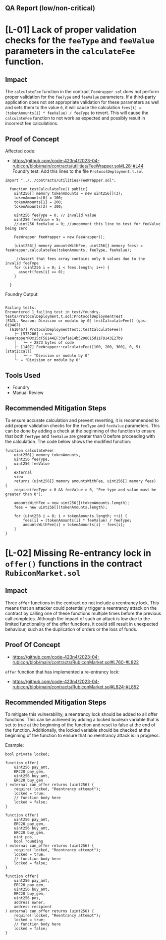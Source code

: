 ## QA Report (low/non-critical)

[L-01] Lack of proper validation checks for the `feeType` and `feeValue` parameters in the `calculateFee` function.
===============================================================================================================
## Impact
The `calculateFee` function in the contract `FeeWrapper.sol` does not perform proper validation for the `feeType` and `feeValue` parameters. If a third-party application does not set appropriate validation for these parameters as well and sets them to the value `0`, it will cause the calculation `fees[i] = (tokenAmounts[i] * feeValue) / feeType` to revert. This will cause the `calculateFee` function to not work as expected and possibly result in incorrect fee calculations.

## Proof of Concept
Affected code:
* https://github.com/code-423n4/2023-04-rubicon/blob/main/contracts/utilities/FeeWrapper.sol#L28-#L44
Foundry test:
Add this lines to the file `ProtocolDeployment.t.sol`
```solidity
import "../../contracts/utilities/FeeWrapper.sol";

  function testCalculateFee() public{
    uint256[] memory tokenAmounts = new uint256[](3);
    tokenAmounts[0] = 100;
    tokenAmounts[1] = 200;
    tokenAmounts[2] = 300;

    uint256 feeType = 0; // Invalid value
    uint256 feeValue = 5;
    //uint256 feeValue = 0; //uncomment this line to test for feeValue being zero

    FeeWrapper feeWrapper = new FeeWrapper();

    (uint256[] memory amountsWithFee, uint256[] memory fees) = feeWrapper.calculateFee(tokenAmounts, feeType, feeValue);

     //Assert that fees array contains only 0 values due to the invalid feeType
    for (uint256 i = 0; i < fees.length; i++) {
      assert(fees[i] == 0);
    }

  }

```

Foundry Output:
```Foundry

Failing tests:
Encountered 1 failing test in test/foundry-tests/ProtocolDeployment.t.sol:ProtocolDeploymentTest
[FAIL. Reason: Division or modulo by 0] testCalculateFee() (gas: 610467)
  [610467] ProtocolDeploymentTest::testCalculateFee()
    ├─ [575206] → new FeeWrapper@0x15cF58144EF33af1e14b5208015d11F9143E27b9
    │   └─ ← 2873 bytes of code
    ├─ [1407] FeeWrapper::calculateFee([100, 200, 300], 0, 5) [staticcall]
    │   └─ ← "Division or modulo by 0"
    └─ ← "Division or modulo by 0"
```

## Tools Used
* Foundry
* Manual Review

## Recommended Mitigation Steps
To ensure accurate calculation and prevent reverting, it is recommended to add proper validation checks for the `feeType` and `feeValue` parameters. This can be done by adding a check at the beginning of the function to ensure that both `feeType` and `feeValue` are greater than 0 before proceeding with the calculation. The code below shows the modified function:

```solidity
function calculateFee(
    uint256[] memory tokenAmounts,
    uint256 feeType,
    uint256 feeValue
)
    external
    view
    returns (uint256[] memory amountsWithFee, uint256[] memory fees)
{
    require(feeType > 0 && feeValue > 0, "Fee type and value must be greater than 0");

    amountsWithFee = new uint256[](tokenAmounts.length);
    fees = new uint256[](tokenAmounts.length);

    for (uint256 i = 0; i < tokenAmounts.length; ++i) {
        fees[i] = (tokenAmounts[i] * feeValue) / feeType;
        amountsWithFee[i] = tokenAmounts[i] - fees[i];
    }
}
```


[L-02] Missing Re-entrancy lock in `offer()` functions in the contract `RubiconMarket.sol`
===================================================================================
## Impact
  Three `offer` functions in the contract do not include a reentrancy lock. This means that an attacker could potentially trigger a reentrancy attack on the contract by calling one of these functions multiple times before the previous call completes. Although the impact of such an attack is low due to the limited functionality of the offer functions, it could still result in unexpected behaviour, such as the duplication of orders or the loss of funds.

## Proof Of Concept
* https://github.com/code-423n4/2023-04-rubicon/blob/main/contracts/RubiconMarket.sol#L760-#L822

`offer` function that has implemented a re-entrancy lock:
* https://github.com/code-423n4/2023-04-rubicon/blob/main/contracts/RubiconMarket.sol#L824-#L852

## Recommended Mitigation Steps
To mitigate this vulnerability, a reentrancy lock should be added to all offer functions. This can be achieved by adding a locked boolean variable that is set to true at the beginning of the function and reset to false at the end of the function. Additionally, the locked variable should be checked at the beginning of the function to ensure that no reentrancy attack is in progress.

Example:
```solidity
bool private locked;

function offer(
    uint256 pay_amt,
    ERC20 pay_gem,
    uint256 buy_amt,
    ERC20 buy_gem
) external can_offer returns (uint256) {
    require(!locked, "Reentrancy attempt");
    locked = true;
    // function body here
    locked = false;
}

function offer(
    uint256 pay_amt,
    ERC20 pay_gem,
    uint256 buy_amt,
    ERC20 buy_gem,
    uint pos,
    bool rounding
) external can_offer returns (uint256) {
    require(!locked, "Reentrancy attempt");
    locked = true;
    // function body here
    locked = false;
}

function offer(
    uint256 pay_amt,
    ERC20 pay_gem,
    uint256 buy_amt,
    ERC20 buy_gem,
    uint256 pos,
    address owner,
    address recipient
) external can_offer returns (uint256) {
    require(!locked, "Reentrancy attempt");
    locked = true;
    // function body here
    locked = false;
}


```


